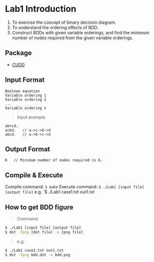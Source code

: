 # Lab1 Introduction
1. To exercise the concept of binary decision diagram. 
2. To understand the ordering effects of BDD. 
3. Construct BDDs with given variable orderings, and find the minimum  number of nodes required from the given variable orderings. 

## Package
* [CUDD](<https://gist.github.com/ytakata69/ddfae0e2c1ebc7cd92fc2805dedf3037>)

## Input Format
```
Boolean equation
Variable ordering 1
Variable ordering 2
...
Variable ordering n
```

> Input example
```
ab+cd.
acbd.   // a->c->b->d
abcd.   // a->b->c->d
```

## Output Format
```
6   // Minimum number of nodes required is 6.
```

## Compile & Execute
Compile command: `$ make`
Execute command: `$ ./Lab1 [input file] [output file]`
e.g.             `$ ./Lab1 case1.txt out1.txt

## How to get BDD figure
> Command
```bash
$ ./Lab1 [input file] [output file]
$ dot -Tpng [dot file] -o [png file]
```

> e.g.
```bash
$ ./Lab1 case1.txt out1.txt
$ dot -Tpng bdd.dot -o bdd.png
```
